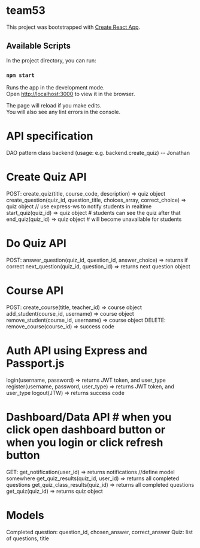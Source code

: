 # team53
This project was bootstrapped with [Create React App](https://github.com/facebook/create-react-app).

## Available Scripts

In the project directory, you can run:

### `npm start`

Runs the app in the development mode.<br>
Open [http://localhost:3000](http://localhost:3000) to view it in the browser.

The page will reload if you make edits.<br>
You will also see any lint errors in the console.

# API specification
DAO pattern
class backend (usage: e.g. backend.create_quiz) -- Jonathan
# Create Quiz API
POST:
  create_quiz(title, course_code, description) => quiz object
  create_question(quiz_id, question_title, choices_array, correct_choice) => quiz object
  // use express-ws to notify students in realtime
  start_quiz(quiz_id) => quiz object # students can see the quiz after that
  end_quiz(quiz_id) => quiz object # will become unavailable for students

# Do Quiz API
POST:
  answer_question(quiz_id, question_id, answer_choice) => returns if correct
  next_question(quiz_id, question_id) => returns next question object

# Course API
POST:
  create_course(title, teacher_id) => course object
  add_student(course_id, username) => course object
  remove_student(course_id, username) => course object
DELETE:
  remove_course(course_id) => success code

# Auth API using Express and Passport.js
login(username, password) => returns JWT token, and user_type
register(username, password, user_type) => returns JWT token, and user_type
logout(JTW) => returns success code

# Dashboard/Data API # when you click open dashboard button or when you login or click refresh button
GET:
  get_notification(user_id) => returns notifications //define model somewhere
  get_quiz_results(quiz_id, user_id) => returns all completed questions
  get_quiz_class_results(quiz_id) => returns all completed questions
  get_quiz(quiz_id) => returns quiz object

# Models
Completed question: question_id, chosen_answer, correct_answer
Quiz: list of questions, title
